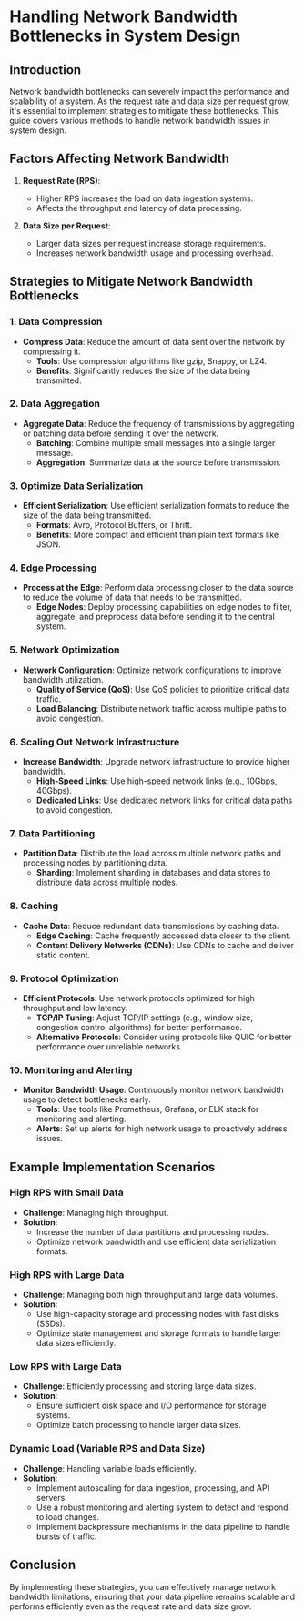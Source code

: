 # Handling Network Bandwidth Bottlenecks in System Design

## Introduction

Network bandwidth bottlenecks can severely impact the performance and scalability of a system. As the request rate and data size per request grow, it's essential to implement strategies to mitigate these bottlenecks. This guide covers various methods to handle network bandwidth issues in system design.

## Factors Affecting Network Bandwidth

1. **Request Rate (RPS)**:
    - Higher RPS increases the load on data ingestion systems.
    - Affects the throughput and latency of data processing.

2. **Data Size per Request**:
    - Larger data sizes per request increase storage requirements.
    - Increases network bandwidth usage and processing overhead.

## Strategies to Mitigate Network Bandwidth Bottlenecks

### 1. Data Compression

- **Compress Data**: Reduce the amount of data sent over the network by compressing it.
  - **Tools**: Use compression algorithms like gzip, Snappy, or LZ4.
  - **Benefits**: Significantly reduces the size of the data being transmitted.

### 2. Data Aggregation

- **Aggregate Data**: Reduce the frequency of transmissions by aggregating or batching data before sending it over the network.
  - **Batching**: Combine multiple small messages into a single larger message.
  - **Aggregation**: Summarize data at the source before transmission.

### 3. Optimize Data Serialization

- **Efficient Serialization**: Use efficient serialization formats to reduce the size of the data being transmitted.
  - **Formats**: Avro, Protocol Buffers, or Thrift.
  - **Benefits**: More compact and efficient than plain text formats like JSON.

### 4. Edge Processing

- **Process at the Edge**: Perform data processing closer to the data source to reduce the volume of data that needs to be transmitted.
  - **Edge Nodes**: Deploy processing capabilities on edge nodes to filter, aggregate, and preprocess data before sending it to the central system.

### 5. Network Optimization

- **Network Configuration**: Optimize network configurations to improve bandwidth utilization.
  - **Quality of Service (QoS)**: Use QoS policies to prioritize critical data traffic.
  - **Load Balancing**: Distribute network traffic across multiple paths to avoid congestion.

### 6. Scaling Out Network Infrastructure

- **Increase Bandwidth**: Upgrade network infrastructure to provide higher bandwidth.
  - **High-Speed Links**: Use high-speed network links (e.g., 10Gbps, 40Gbps).
  - **Dedicated Links**: Use dedicated network links for critical data paths to avoid congestion.

### 7. Data Partitioning

- **Partition Data**: Distribute the load across multiple network paths and processing nodes by partitioning data.
  - **Sharding**: Implement sharding in databases and data stores to distribute data across multiple nodes.

### 8. Caching

- **Cache Data**: Reduce redundant data transmissions by caching data.
  - **Edge Caching**: Cache frequently accessed data closer to the client.
  - **Content Delivery Networks (CDNs)**: Use CDNs to cache and deliver static content.

### 9. Protocol Optimization

- **Efficient Protocols**: Use network protocols optimized for high throughput and low latency.
  - **TCP/IP Tuning**: Adjust TCP/IP settings (e.g., window size, congestion control algorithms) for better performance.
  - **Alternative Protocols**: Consider using protocols like QUIC for better performance over unreliable networks.

### 10. Monitoring and Alerting

- **Monitor Bandwidth Usage**: Continuously monitor network bandwidth usage to detect bottlenecks early.
  - **Tools**: Use tools like Prometheus, Grafana, or ELK stack for monitoring and alerting.
  - **Alerts**: Set up alerts for high network usage to proactively address issues.

## Example Implementation Scenarios

### High RPS with Small Data

- **Challenge**: Managing high throughput.
- **Solution**:
  - Increase the number of data partitions and processing nodes.
  - Optimize network bandwidth and use efficient data serialization formats.

### High RPS with Large Data

- **Challenge**: Managing both high throughput and large data volumes.
- **Solution**:
  - Use high-capacity storage and processing nodes with fast disks (SSDs).
  - Optimize state management and storage formats to handle larger data sizes efficiently.

### Low RPS with Large Data

- **Challenge**: Efficiently processing and storing large data sizes.
- **Solution**:
  - Ensure sufficient disk space and I/O performance for storage systems.
  - Optimize batch processing to handle larger data sizes.

### Dynamic Load (Variable RPS and Data Size)

- **Challenge**: Handling variable loads efficiently.
- **Solution**:
  - Implement autoscaling for data ingestion, processing, and API servers.
  - Use a robust monitoring and alerting system to detect and respond to load changes.
  - Implement backpressure mechanisms in the data pipeline to handle bursts of traffic.

## Conclusion

By implementing these strategies, you can effectively manage network bandwidth limitations, ensuring that your data pipeline remains scalable and performs efficiently even as the request rate and data size grow.
